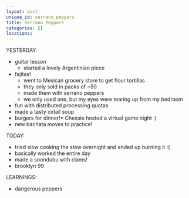 ```yaml
---
layout: post
unique_id: serrano_peppers
title: Serrano Peppers
categories: []
locations: 
---
```


YESTERDAY:
* guitar lesson
  * started a lovely Argentinian piece
* fajitas!
  * went to Mexican grocery store to get flour tortillas
  * they only sold in packs of ~50
  * made them with serrano peppers
  * we only used one, but my eyes were tearing up from my bedroom
* fun with distributed processing quotas
* made a tasty oxtail soup
* burgers for dinner!* Chessie hosted a virtual game night :)
* new bachata moves to practice!

TODAY:
* tried slow cooking the stew overnight and ended up burning it :(
* basically worked the entire day
* made a soondubu with clams!
* brooklyn 99

LEARNINGS:
* dangerous peppers
